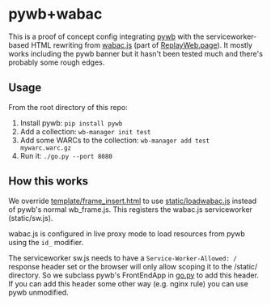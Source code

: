 pywb+wabac
==========

This is a proof of concept config integrating [pywb](https://github.com/webrecorder/pywb) with the serviceworker-based HTML rewriting from [wabac.js](https://github.com/webrecorder/wabac.js) (part of [ReplayWeb.page](https://github.com/webrecorder/replayweb.page)). It mostly works including the pywb banner but it hasn't been tested much and there's probably some rough edges.


Usage
-----

From the root directory of this repo:

1. Install pywb: `pip install pywb`
2. Add a collection: `wb-manager init test`
3. Add some WARCs to the collection: `wb-manager add test mywarc.warc.gz`
4. Run it: `./go.py --port 8080`

How this works
--------------

We override [template/frame_insert.html](template/frame_insert.html) to use [static/loadwabac.js](static/loadwabac.js)
instead of pywb's normal wb_frame.js. This registers the wabac.js serviceworker (static/sw.js).

wabac.js is configured in live proxy mode to load resources from pywb using the `id_` modifier.

The serviceworker sw.js needs to have a `Service-Worker-Allowed: /` response header set or the browser will
only allow scoping it to the /static/ directory. So we subclass
pywb's FrontEndApp in [go.py](go.py) to add this header. If you can add this header some other way
(e.g. nginx rule) you can use pywb unmodified.
